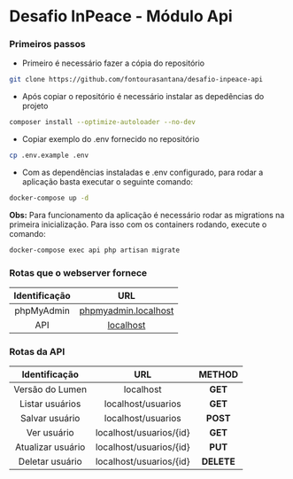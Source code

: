 # Desafio InPeace - Módulo Api

### Primeiros passos
- Primeiro é necessário fazer a cópia do repositório
```bash
git clone https://github.com/fontourasantana/desafio-inpeace-api
```
- Após copiar o repositório é necessário instalar as depedências do projeto
```bash
composer install --optimize-autoloader --no-dev
```
- Copiar exemplo do .env fornecido no repositório
```bash
cp .env.example .env
```
- Com as dependências instaladas e .env configurado, para rodar a aplicação basta executar o seguinte comando:
```bash
docker-compose up -d
```
**Obs:** Para funcionamento da aplicação é necessário rodar as migrations na primeira inicialização. Para isso com os containers rodando, execute o comando:
```bash
docker-compose exec api php artisan migrate
```

### Rotas que o webserver fornece
|         Identificação         |                   URL                    |
|:-------------------------:|:----------------------------------------:|
|    phpMyAdmin     | [phpmyadmin.localhost](http://phpmyadmin.localhost/) |
|  API  | [localhost](http://localhost/) |

### Rotas da API
|Identificação|URL|METHOD|
|:---:|:---:|:---:|
|    Versão do Lumen     | localhost |**GET**|
|    Listar usuários     | localhost/usuarios |**GET**|
|    Salvar usuário     | localhost/usuarios |**POST**|
|    Ver usuário     | localhost/usuarios/{id} |**GET**|
|    Atualizar usuário     | localhost/usuarios/{id} |**PUT**|
|    Deletar usuário     | localhost/usuarios/{id} |**DELETE**|
